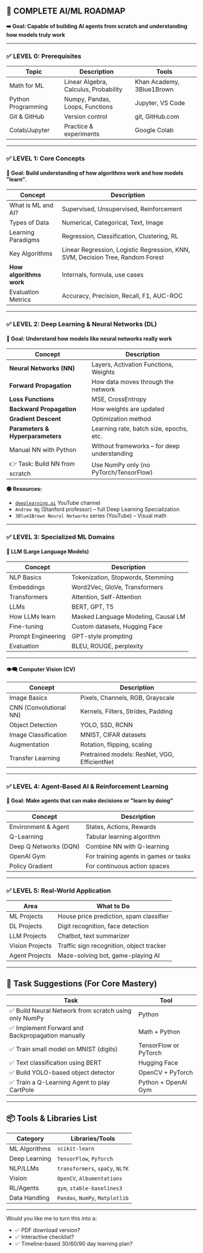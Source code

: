 
## 🧠 COMPLETE AI/ML ROADMAP

**➡️ Goal: Capable of building AI agents from scratch and understanding how models truly work**

---

### ✅ **LEVEL 0: Prerequisites**

| Topic              | Description                           | Tools                     |
| ------------------ | ------------------------------------- | ------------------------- |
| Math for ML        | Linear Algebra, Calculus, Probability | Khan Academy, 3Blue1Brown |
| Python Programming | Numpy, Pandas, Loops, Functions       | Jupyter, VS Code          |
| Git & GitHub       | Version control                       | git, GitHub.com           |
| Colab/Jupyter      | Practice & experiments                | Google Colab              |

---

### ✅ **LEVEL 1: Core Concepts**

#### 🎯 Goal: Build understanding of **how algorithms work** and how models "learn".

| Concept                 | Description                                                                    |
| ----------------------- | ------------------------------------------------------------------------------ |
| What is ML and AI?      | Supervised, Unsupervised, Reinforcement                                        |
| Types of Data           | Numerical, Categorical, Text, Image                                            |
| Learning Paradigms      | Regression, Classification, Clustering, RL                                     |
| Key Algorithms          | Linear Regression, Logistic Regression, KNN, SVM, Decision Tree, Random Forest |
| **How algorithms work** | Internals, formula, use cases                                                  |
| Evaluation Metrics      | Accuracy, Precision, Recall, F1, AUC-ROC                                       |

---

### ✅ **LEVEL 2: Deep Learning & Neural Networks (DL)**

#### 🎯 Goal: Understand how models like neural networks really work

| Concept                          | Description                                 |
| -------------------------------- | ------------------------------------------- |
| **Neural Networks (NN)**         | Layers, Activation Functions, Weights       |
| **Forward Propagation**          | How data moves through the network          |
| **Loss Functions**               | MSE, CrossEntropy                           |
| **Backward Propagation**         | How weights are updated                     |
| **Gradient Descent**             | Optimization method                         |
| **Parameters & Hyperparameters** | Learning rate, batch size, epochs, etc.     |
| Manual NN with Python            | Without frameworks – for deep understanding |
| 👉 Task: Build NN from scratch   | Use NumPy only (no PyTorch/TensorFlow)      |

**🟢 Resources:**

* [`deeplearning.ai`](https://www.youtube.com/@deeplearningai) YouTube channel
* `Andrew Ng` (Stanford professor) – full Deep Learning Specialization
* `3Blue1Brown Neural Networks` series (YouTube) – Visual math

---

### ✅ **LEVEL 3: Specialized ML Domains**

#### 🧠 LLM (Large Language Models)

| Concept            | Description                         |
| ------------------ | ----------------------------------- |
| NLP Basics         | Tokenization, Stopwords, Stemming   |
| Embeddings         | Word2Vec, GloVe, Transformers       |
| Transformers       | Attention, Self-Attention           |
| LLMs               | BERT, GPT, T5                       |
| How LLMs learn     | Masked Language Modeling, Causal LM |
| Fine-tuning        | Custom datasets, Hugging Face       |
| Prompt Engineering | GPT-style prompting                 |
| Evaluation         | BLEU, ROUGE, perplexity             |

---

#### 👁️‍🗨️ Computer Vision (CV)

| Concept                | Description                                  |
| ---------------------- | -------------------------------------------- |
| Image Basics           | Pixels, Channels, RGB, Grayscale             |
| CNN (Convolutional NN) | Kernels, Filters, Strides, Padding           |
| Object Detection       | YOLO, SSD, RCNN                              |
| Image Classification   | MNIST, CIFAR datasets                        |
| Augmentation           | Rotation, flipping, scaling                  |
| Transfer Learning      | Pretrained models: ResNet, VGG, EfficientNet |

---

### ✅ **LEVEL 4: Agent-Based AI & Reinforcement Learning**

#### 🎯 Goal: Make agents that can make decisions or "learn by doing"

| Concept               | Description                           |
| --------------------- | ------------------------------------- |
| Environment & Agent   | States, Actions, Rewards              |
| Q-Learning            | Tabular learning algorithm            |
| Deep Q Networks (DQN) | Combine NN with Q-learning            |
| OpenAI Gym            | For training agents in games or tasks |
| Policy Gradient       | For continuous action spaces          |

---

### ✅ **LEVEL 5: Real-World Application**

| Area            | What to Do                               |
| --------------- | ---------------------------------------- |
| ML Projects     | House price prediction, spam classifier  |
| DL Projects     | Digit recognition, face detection        |
| LLM Projects    | Chatbot, text summarizer                 |
| Vision Projects | Traffic sign recognition, object tracker |
| Agent Projects  | Maze-solving bot, game-playing AI        |

---

## 🧪 Task Suggestions (For Core Mastery)

| Task                                                 | Tool                  |
| ---------------------------------------------------- | --------------------- |
| ✅ Build Neural Network from scratch using only NumPy | Python                |
| ✅ Implement Forward and Backpropagation manually     | Math + Python         |
| ✅ Train small model on MNIST (digits)                | TensorFlow or PyTorch |
| ✅ Text classification using BERT                     | Hugging Face          |
| ✅ Build YOLO-based object detector                   | OpenCV + PyTorch      |
| ✅ Train a Q-Learning Agent to play CartPole          | Python + OpenAI Gym   |

---

## 📦 Tools & Libraries List

| Category      | Libraries/Tools                 |
| ------------- | ------------------------------- |
| ML Algorithms | `scikit-learn`                  |
| Deep Learning | `TensorFlow`, `PyTorch`         |
| NLP/LLMs      | `transformers`, `spaCy`, `NLTK` |
| Vision        | `OpenCV`, `Albumentations`      |
| RL/Agents     | `gym`, `stable-baselines3`      |
| Data Handling | `Pandas`, `NumPy`, `Matplotlib` |

---

Would you like me to turn this into a:

* ✅ PDF download version?
* ✅ Interactive checklist?
* ✅ Timeline-based 30/60/90 day learning plan?


